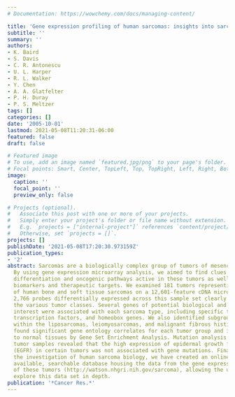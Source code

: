 ```yaml
---
# Documentation: https://wowchemy.com/docs/managing-content/

title: 'Gene expression profiling of human sarcomas: insights into sarcoma biology'
subtitle: ''
summary: ''
authors:
- K. Baird
- S. Davis
- C. R. Antonescu
- U. L. Harper
- R. L. Walker
- Y. Chen
- A. A. Glatfelter
- P. H. Duray
- P. S. Meltzer
tags: []
categories: []
date: '2005-10-01'
lastmod: 2021-05-08T11:20:31-06:00
featured: false
draft: false

# Featured image
# To use, add an image named `featured.jpg/png` to your page's folder.
# Focal points: Smart, Center, TopLeft, Top, TopRight, Left, Right, BottomLeft, Bottom, BottomRight.
image:
  caption: ''
  focal_point: ''
  preview_only: false

# Projects (optional).
#   Associate this post with one or more of your projects.
#   Simply enter your project's folder or file name without extension.
#   E.g. `projects = ["internal-project"]` references `content/project/deep-learning/index.md`.
#   Otherwise, set `projects = []`.
projects: []
publishDate: '2021-05-08T17:20:30.973159Z'
publication_types:
- '2'
abstract: Sarcomas are a biologically complex group of tumors of mesenchymal origin.
  By using gene expression microarray analysis, we aimed to find clues into the cellular
  differentiation and oncogenic pathways active in these tumors as well as potential
  biomarkers and therapeutic targets. We examined 181 tumors representing 16 classes
  of human bone and soft tissue sarcomas on a 12,601-feature cDNA microarray. Remarkably,
  2,766 probes differentially expressed across this sample set clearly delineated
  the various tumor classes. Several genes of potential biological and therapeutic
  interest were associated with each sarcoma type, including specific tyrosine kinases,
  transcription factors, and homeobox genes. We also identified subgroups of tumors
  within the liposarcomas, leiomyosarcomas, and malignant fibrous histiocytomas. We
  found significant gene ontology correlates for each tumor group and identified similarity
  to normal tissues by Gene Set Enrichment Analysis. Mutation analysis done on 275
  tumor samples revealed that the high expression of epidermal growth factor receptor
  (EGFR) in certain tumors was not associated with gene mutations. Finally, to further
  the investigation of human sarcoma biology, we have created an online, publicly
  available, searchable database housing the data from the gene expression profiles
  of these tumors (http://watson.nhgri.nih.gov/sarcoma), allowing the user to interactively
  explore this data set in depth.
publication: '*Cancer Res.*'
---
```

